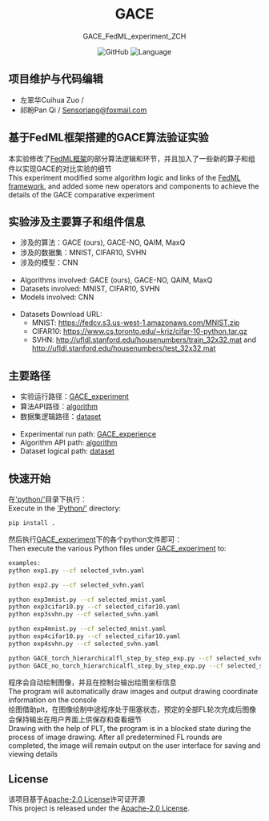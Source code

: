 <div align="center">
<h1 align="center">GACE</h1>
GACE_FedML_experiment_ZCH

![GitHub](https://img.shields.io/github/license/Sensorjang/GACE_FedML_experiment_ZCH)
![Language](https://img.shields.io/badge/Language-Python-blue)

</div>

## 项目维护与代码编辑

- 左翠华Cuihua Zuo / 
- 祁盼Pan Qi / Sensorjang@foxmail.com

## 基于FedML框架搭建的GACE算法验证实验

本实验修改了[FedML框架](FedML_README.md)的部分算法逻辑和环节，并且加入了一些新的算子和组件以实现GACE的对比实验的细节<br/>
This experiment modified some algorithm logic and links of the [FedML framework](FedML_README.md), and added some new operators and components to achieve the details of the GACE comparative experiment<br/>

## 实验涉及主要算子和组件信息

- 涉及的算法：GACE (ours), GACE-NO, QAIM, MaxQ
- 涉及的数据集：MNIST, CIFAR10, SVHN
- 涉及的模型：CNN
  <br/><br/>
- Algorithms involved: GACE (ours), GACE-NO, QAIM, MaxQ
- Datasets involved: MNIST, CIFAR10, SVHN
- Models involved: CNN
  <br/><br/>
- Datasets Download URL:<br/>
  - MNIST: https://fedcv.s3.us-west-1.amazonaws.com/MNIST.zip
  - CIFAR10: https://www.cs.toronto.edu/~kriz/cifar-10-python.tar.gz
  - SVHN: http://ufldl.stanford.edu/housenumbers/train_32x32.mat and http://ufldl.stanford.edu/housenumbers/test_32x32.mat

## 主要路径

- 实验运行路径：[GACE_experiment](python/examples/simulation/GACE_experiment)
- 算法API路径：[algorithm](python/fedml/simulation/sp)
- 数据集逻辑路径：[dataset](python/fedml/data)
  <br/><br/>
- Experimental run path: [GACE_experience](Python/examples/simulation/GACE_experience)
- Algorithm API path: [algorithm](Python/fedml/simulation/sp)
- Dataset logical path: [dataset](Python/fedml/data)

## 快速开始

在['python/'](python/)目录下执行：<br/>
Execute in the ['Python/'](Python/) directory:<br/>

```bash
pip install .
```

然后执行[GACE_experiment](python/examples/simulation/GACE_experiment)下的各个python文件即可：<br/>
Then execute the various Python files under [GACE_experiment](python/examples/simulation/GACE_experiment) to:<br/>

```bash
examples:
python exp1.py --cf selected_svhn.yaml

python exp2.py --cf selected_svhn.yaml

python exp3mnist.py --cf selected_mnist.yaml
python exp3cifar10.py --cf selected_cifar10.yaml
python exp3svhn.py --cf selected_svhn.yaml

python exp4mnist.py --cf selected_mnist.yaml
python exp4cifar10.py --cf selected_cifar10.yaml
python exp4svhn.py --cf selected_svhn.yaml

python GACE_torch_hierarchicalfl_step_by_step_exp.py --cf selected_svhn.yaml
python GACE_no_torch_hierarchicalfl_step_by_step_exp.py --cf selected_svhn.yaml
```

程序会自动绘制图像，并且在控制台输出绘图坐标信息<br/>
The program will automatically draw images and output drawing coordinate information on the console<br/>
绘图借助plt，在图像绘制中途程序处于阻塞状态，预定的全部FL轮次完成后图像会保持输出在用户界面上供保存和查看细节<br/>
Drawing with the help of PLT, the program is in a blocked state during the process of image drawing. After all predetermined FL rounds are completed, the image will remain output on the user interface for saving and viewing details<br/>

## License

该项目基于[Apache-2.0 License](LICENSE)许可证开源<br/>
This project is released under the [Apache-2.0 License](LICENSE).<br/>